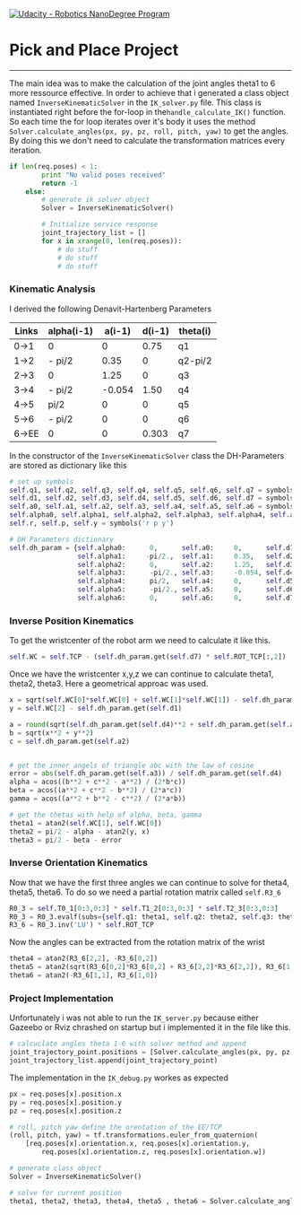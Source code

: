 [![Udacity - Robotics NanoDegree Program](https://s3-us-west-1.amazonaws.com/udacity-robotics/Extra+Images/RoboND_flag.png)](https://www.udacity.com/robotics)
# Pick and Place Project
---
The main idea was to make the calculation of the joint angles theta1 to 6 more ressource effective. In order to achieve that i generated a class object named `InverseKinematicSolver`
in the `IK_solver.py` file. This class is instantiated right before the for-loop in the`handle_calculate_IK()` function. So each time the for loop iterates over it's body it uses the method 
`Solver.calculate_angles(px, py, pz, roll, pitch, yaw)` to get the angles. By doing this we don't need to calculate the transformation matrices every iteration.
```python
if len(req.poses) < 1:
        print "No valid poses received"
        return -1
    else:
    	# generate ik solver object
    	Solver = InverseKinematicSolver()

        # Initialize service response
        joint_trajectory_list = []
        for x in xrange(0, len(req.poses)):
            # do stuff
            # do stuff
            # do stuff
```
### Kinematic Analysis

I derived the following Denavit-Hartenberg Parameters

Links | alpha(i-1) | a(i-1) | d(i-1) | theta(i)
--- | --- | --- | --- | ---
0->1  | 0      | 0      | 0.75  | q1
1->2  | - pi/2 | 0.35   | 0     | q2-pi/2
2->3  | 0      | 1.25   | 0     | q3
3->4  | - pi/2 | -0.054 | 1.50  | q4
4->5  | pi/2   | 0      | 0     | q5
5->6  | - pi/2 | 0      | 0     | q6
6->EE | 0      | 0      | 0.303 | q7

In the constructor of the  `InverseKinematicSolver` class the DH-Parameters are stored as dictionary like this
```python
# set up symbols
self.q1, self.q2, self.q3, self.q4, self.q5, self.q6, self.q7 = symbols('q1:8') #joints
self.d1, self.d2, self.d3, self.d4, self.d5, self.d6, self.d7 = symbols('d1:8') #link offsets
self.a0, self.a1, self.a2, self.a3, self.a4, self.a5, self.a6 = symbols('a0:7') #link length
self.alpha0, self.alpha1, self.alpha2, self.alpha3, self.alpha4, self.alpha5, self.alpha6 = symbols('alpha0:7') #twist angles 
self.r, self.p, self.y = symbols('r p y')

# DH Parameters dictionary
self.dh_param = {self.alpha0:      0,      self.a0:     0,      self.d1:     0.75,       self.q1:     self.q1,      
                 self.alpha1:     -pi/2.,  self.a1:     0.35,   self.d2:     0,          self.q2:     self.q2-pi/2,            
                 self.alpha2:      0,      self.a2:     1.25,   self.d3:     0,          self.q3:     self.q3,      
                 self.alpha3:      -pi/2., self.a3:     -0.054, self.d4:     1.50,       self.q4:     self.q4,      
                 self.alpha4:      pi/2,   self.a4:     0,      self.d5:     0,          self.q5:     self.q5,      
                 self.alpha5:      -pi/2., self.a5:     0,      self.d6:     0,          self.q6:     self.q6,      
                 self.alpha6:      0,      self.a6:     0,      self.d7:     0.303,      self.q7:     0}
```



### Inverse Position Kinematics 
To get the wristcenter of the robot arm we need to calculate it like this.
```python 
self.WC = self.TCP - (self.dh_param.get(self.d7) * self.ROT_TCP[:,2])
```
Once we have the wristcenter x,y,z we can continue to calculate theta1, theta2, theta3. Here a geometrical approac was used.
```python 
x = sqrt(self.WC[0]*self.WC[0] + self.WC[1]*self.WC[1]) - self.dh_param.get(self.a1)
y = self.WC[2] - self.dh_param.get(self.d1)

a = round(sqrt(self.dh_param.get(self.d4)**2 + self.dh_param.get(self.a3)**2), 4)
b = sqrt(x**2 + y**2)
c = self.dh_param.get(self.a2)


# get the inner angels of triangle abc with the law of cosine
error = abs(self.dh_param.get(self.a3)) / self.dh_param.get(self.d4)
alpha = acos((b**2 + c**2 - a**2) / (2*b*c))
beta = acos((a**2 + c**2 - b**2) / (2*a*c))
gamma = acos((a**2 + b**2 - c**2) / (2*a*b))

# get the thetas with help of alpha, beta, gamma
theta1 = atan2(self.WC[1], self.WC[0])
theta2 = pi/2 - alpha - atan2(y, x)
theta3 = pi/2 - beta - error
```
### Inverse Orientation Kinematics
Now that we have the first three angles we can continue to solve for theta4, theta5, theta6. To do so we need a partial rotation matrix called `self.R3_6`
```python 
R0_3 = self.T0_1[0:3,0:3] * self.T1_2[0:3,0:3] * self.T2_3[0:3,0:3]
R0_3 = R0_3.evalf(subs={self.q1: theta1, self.q2: theta2, self.q3: theta3})
R3_6 = R0_3.inv('LU') * self.ROT_TCP
```
Now the angles can be extracted from the rotation matrix of the wrist
```python 
theta4 = atan2(R3_6[2,2], -R3_6[0,2])
theta5 = atan2(sqrt(R3_6[0,2]*R3_6[0,2] + R3_6[2,2]*R3_6[2,2]), R3_6[1,2])
theta6 = atan2(-R3_6[1,1], R3_6[1,0])
```

### Project Implementation
Unfortunately i was not able to run the `IK_server.py` because either Gazeebo or Rviz chrashed on startup but i implemented it in the file like this. 
```python 
# calcuclate angles theta 1-6 with solver method and append
joint_trajectory_point.positions = [Solver.calculate_angles(px, py, pz, roll, pitch, yaw)]
joint_trajectory_list.append(joint_trajectory_point)
```
The implementation in the `IK_debug.py` workes as expected 
```python 
px = req.poses[x].position.x
py = req.poses[x].position.y
pz = req.poses[x].position.z

# roll, pitch yaw define the orentation of the EE/TCP
(roll, pitch, yaw) = tf.transformations.euler_from_quaternion(
    [req.poses[x].orientation.x, req.poses[x].orientation.y,
        req.poses[x].orientation.z, req.poses[x].orientation.w])

# generate class object
Solver = InverseKinematicSolver()

# solve for current position 
theta1, theta2, theta3, theta4, theta5 , theta6 = Solver.calculate_angles(px, py, pz, roll, pitch, yaw)
```



